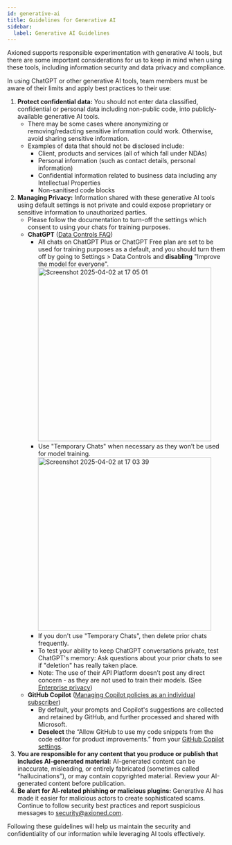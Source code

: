 ```yaml
---
id: generative-ai
title: Guidelines for Generative AI
sidebar:
  label: Generative AI Guidelines
---
```


Axioned supports responsible experimentation with generative AI tools, but there are some important considerations for us to keep in mind when using these tools, including information security and data privacy and compliance.

In using ChatGPT or other generative AI tools, team members must be aware of their limits and apply best practices to their use:

1. **Protect confidential data:** You should not enter data classified, confidential or personal data including non-public code, into publicly-available generative AI tools.
   - There may be some cases where anonymizing or removing/redacting sensitive information could work. Otherwise, avoid sharing sensitive information.
   - Examples of data that should not be disclosed include:
     - Client, products and services (all of which fall under NDAs)
     - Personal information (such as contact details, personal information)
     - Confidential information related to business data including any Intellectual Properties
     - Non-sanitised code blocks
2. **Managing Privacy:** Information shared with these generative AI tools using default settings is not private and could expose proprietary or sensitive information to unauthorized parties.
   - Please follow the documentation to turn-off the settings which consent to using your chats for training purposes.
   - **ChatGPT** ([Data Controls FAQ](https://help.openai.com/en/articles/7730893-data-controls-faq))
       - All chats on ChatGPT Plus or ChatGPT Free plan are set to be used for training purposes as a default, and you should turn them off by going to Settings > Data Controls and **disabling** "Improve the model for everyone".
         <img width="400" alt="Screenshot 2025-04-02 at 17 05 01" src="https://github.com/user-attachments/assets/266bf2af-5f8d-43d4-aa2e-ba03fbff2ca3" />
       - Use "Temporary Chats" when necessary as they won’t be used for model training.
         <img width="400" alt="Screenshot 2025-04-02 at 17 03 39" src="https://github.com/user-attachments/assets/7cf3d6ee-e072-4c4f-800c-9450047e66b5" />
       - If you don't use "Temporary Chats", then delete prior chats frequently.
       - To test your ability to keep ChatGPT conversations private, test ChatGPT's memory: Ask questions about your prior chats to see if "deletion" has really taken place.
       - Note: The use of their API Platform doesn’t post any direct concern - as they are not used to train their models. (See [Enterprise privacy](https://openai.com/enterprise-privacy/))
   - **GitHub Copilot** ([Managing Copilot policies as an individual subscriber](https://docs.github.com/en/copilot/managing-copilot/managing-copilot-as-an-individual-subscriber/managing-copilot-policies-as-an-individual-subscriber#enabling-or-disabling-prompt-and-suggestion-collection))
     - By default, your prompts and Copilot's suggestions are collected and retained by GitHub, and further processed and shared with Microsoft.
     - **Deselect** the “Allow GitHub to use my code snippets from the code editor for product improvements.” from your [GitHub Copilot settings](https://github.com/settings/copilot).
3. **You are responsible for any content that you produce or publish that includes AI-generated material:** AI-generated content can be inaccurate, misleading, or entirely fabricated (sometimes called “hallucinations”), or may contain copyrighted material. Review your AI-generated content before publication.
4. **Be alert for AI-related phishing or malicious plugins:** Generative AI has made it easier for malicious actors to create sophisticated scams. Continue to follow security best practices and report suspicious messages to <security@axioned.com>.

Following these guidelines will help us maintain the security and confidentiality of our information while leveraging AI tools effectively.
